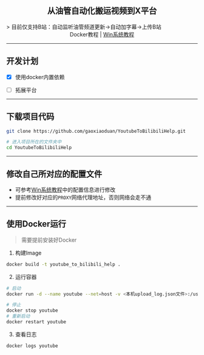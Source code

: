 <h2 align="center">从油管自动化搬运视频到X平台</h2>
> 目前仅支持B站：自动监听油管频道更新->自动加字幕->上传B站

<div align="center">
  <span>Docker教程 | </span>
  <a href="https://github.com/gaoxiaoduan/YoutubeToBilibiliHelp/blob/main/docs/document-win.md">
  Win系统教程
  </a>
</div>

---

## 开发计划

-[x] 使用docker内置依赖

-[ ] 拓展平台

---

## 下载项目代码

```bash
git clone https://github.com/gaoxiaoduan/YoutubeToBilibiliHelp.git

# 进入项目所在的文件夹中
cd YoutubeToBilibiliHelp
```

---

## 修改自己所对应的配置文件

- 可参考[Win系统教程](https://github.com/gaoxiaoduan/YoutubeToBilibiliHelp/blob/main/docs/document-win.md)中的配置信息进行修改
- 提前修改好对应的`PROXY`网络代理地址，否则网络会走不通

---

## 使用Docker运行

> 需要提前安装好Docker

1. 构建Image

```bash
docker build -t youtube_to_bilibili_help .
```

2. 运行容器

```bash
# 启动
docker run -d --name youtube --net=host -v <本机upload_log.json文件>:/usr/app/upload_log.json youtube_to_bilibili_help

# 停止
docker stop youtube
# 重新启动
docker restart youtube
```

3. 查看日志

```bash
docker logs youtube
```